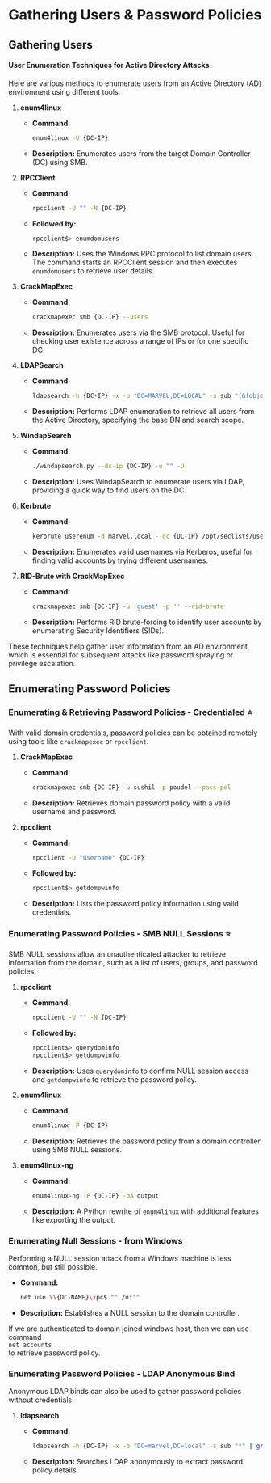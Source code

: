 # Gathering Users & Password Policies

## Gathering Users

#### User Enumeration Techniques for Active Directory Attacks

Here are various methods to enumerate users from an Active Directory (AD) environment using different tools.

1. **enum4linux**
   *   **Command:**

       ```bash
       enum4linux -U {DC-IP}
       ```
   * **Description:** Enumerates users from the target Domain Controller (DC) using SMB.
2. **RPCClient**
   *   **Command:**

       ```bash
       rpcclient -U "" -N {DC-IP}
       ```
   *   **Followed by:**

       ```bash
       rpcclient$> enumdomusers
       ```
   * **Description:** Uses the Windows RPC protocol to list domain users. The command starts an RPCClient session and then executes `enumdomusers` to retrieve user details.
3. **CrackMapExec**
   *   **Command:**

       ```bash
       crackmapexec smb {DC-IP} --users
       ```
   * **Description:** Enumerates users via the SMB protocol. Useful for checking user existence across a range of IPs or for one specific DC.
4. **LDAPSearch**
   *   **Command:**

       ```bash
       ldapsearch -h {DC-IP} -x -b "DC=MARVEL,DC=LOCAL" -s sub "(&(objectclass=user))"
       ```
   * **Description:** Performs LDAP enumeration to retrieve all users from the Active Directory, specifying the base DN and search scope.
5. **WindapSearch**
   *   **Command:**

       ```bash
       ./windapsearch.py --dc-ip {DC-IP} -u "" -U
       ```
   * **Description:** Uses WindapSearch to enumerate users via LDAP, providing a quick way to find users on the DC.
6. **Kerbrute**
   *   **Command:**

       ```bash
       kerbrute userenum -d marvel.local --dc {DC-IP} /opt/seclists/usernames/xato-net-10-million-usernames.txt
       ```
   * **Description:** Enumerates valid usernames via Kerberos, useful for finding valid accounts by trying different usernames.
7. **RID-Brute with CrackMapExec**
   *   **Command:**

       ```bash
       crackmapexec smb {DC-IP} -u 'guest' -p '' --rid-brute
       ```
   * **Description:** Performs RID brute-forcing to identify user accounts by enumerating Security Identifiers (SIDs).

These techniques help gather user information from an AD environment, which is essential for subsequent attacks like password spraying or privilege escalation.

## Enumerating Password Policies

### Enumerating & Retrieving Password Policies - Credentialed ⭐

With valid domain credentials, password policies can be obtained remotely using tools like `crackmapexec` or `rpcclient`.

1. **CrackMapExec**
   *   **Command:**

       ```bash
       crackmapexec smb {DC-IP} -u sushil -p poudel --pass-pol
       ```
   * **Description:** Retrieves domain password policy with a valid username and password.
2. **rpcclient**
   *   **Command:**

       ```bash
       rpcclient -U "username" {DC-IP}
       ```
   *   **Followed by:**

       ```bash
       rpcclient$> getdompwinfo
       ```
   * **Description:** Lists the password policy information using valid credentials.

### Enumerating Password Policies - SMB NULL Sessions ⭐

SMB NULL sessions allow an unauthenticated attacker to retrieve information from the domain, such as a list of users, groups, and password policies.

1. **rpcclient**
   *   **Command:**

       ```bash
       rpcclient -U "" -N {DC-IP}
       ```
   *   **Followed by:**

       ```bash
       rpcclient$> querydominfo
       rpcclient$> getdompwinfo
       ```
   * **Description:** Uses `querydominfo` to confirm NULL session access and `getdompwinfo` to retrieve the password policy.
2. **enum4linux**
   *   **Command:**

       ```bash
       enum4linux -P {DC-IP}
       ```
   * **Description:** Retrieves the password policy from a domain controller using SMB NULL sessions.
3. **enum4linux-ng**
   *   **Command:**

       ```bash
       enum4linux-ng -P {DC-IP} -oA output
       ```
   * **Description:** A Python rewrite of `enum4linux` with additional features like exporting the output.

### Enumerating Null Sessions - from Windows

Performing a NULL session attack from a Windows machine is less common, but still possible.

*   **Command:**

    ```bash
    net use \\{DC-NAME}\ipc$ "" /u:""
    ```
* **Description:** Establishes a NULL session to the domain controller.

If we are authenticated to domain joined windows host, then we can use command\
&#x20;`net accounts` \
to retrieve password policy.

### Enumerating Password Policies - LDAP Anonymous Bind

Anonymous LDAP binds can also be used to gather password policies without credentials.

1. **ldapsearch**
   *   **Command:**

       ```bash
       ldapsearch -h {DC-IP} -x -b "DC=marvel,DC=local" -s sub "*" | grep -m 1 -B 10 pwdHistoryLength
       ```
   * **Description:** Searches LDAP anonymously to extract password policy details.
